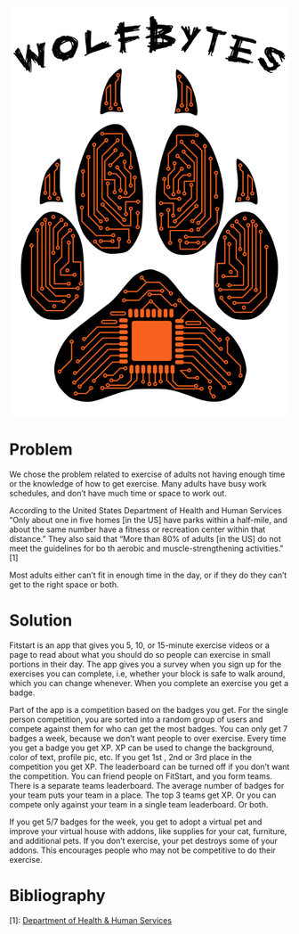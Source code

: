 ![The WolfBytes logo](wolfbytes_logo.png "WolfBytes logo")

# Problem
We chose the problem related to exercise of adults not having enough time or the
knowledge of how to get exercise. Many adults have busy work schedules, and
don’t have much time or space to work out.

According to the United States Department of Health and Human Services “Only
about one in five homes [in the US] have parks within a half-mile, and about the
same number have a fitness or recreation center within that distance.” They also
said that “More than 80% of adults [in the US] do not meet the guidelines for bo
th aerobic and muscle-strengthening activities." [1]

Most adults either can’t fit in enough time in the day, or if they do they can’t
get to the right space or both.

# Solution
Fitstart is an app that gives you 5, 10, or 15-minute exercise videos or a page
to read about what you should do so people can exercise in small portions in
their day. The app gives you a survey when you sign up for the exercises you can
complete, i.e, whether your block is safe to walk around, which you can change
whenever. When you complete an exercise you get a badge.

Part of the app is a competition based on the badges you get. For the single
person competition, you are sorted into a random group of users and compete
against them for who can get the most badges. You can only get 7 badges a week,
because we don’t want people to over exercise. Every time you get a badge you
get XP. XP can be used to change the background, color of text, profile pic,
etc. If you get 1st , 2nd or 3rd place in the competition you get XP. The
leaderboard can be turned off if you don’t want the competition. You can friend
people on FitStart, and you form teams. There is a separate teams leaderboard.
The average number of badges for your team puts your team in a place. The top 3
teams get XP. Or you can compete only against your team in a single team
leaderboard. Or both.

If you get 5/7 badges for the week, you get to adopt a virtual pet and improve
your virtual house with addons, like supplies for your cat, furniture, and
additional pets. If you don’t exercise, your pet destroys some of your addons.
This encourages people who may not be competitive to do their exercise.

# Bibliography
[1]: [Department of Health & Human Services](https://www.hhs.gov/fitness/resource-center/facts-and-statistics/index.html)

